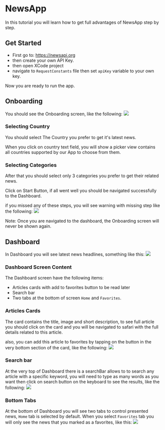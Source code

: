 # NewsApp

In this tutorial you will learn how to get full advantages of NewsApp step by step.

## Get Started

- First go to: https://newsapi.org
- then create your own API Key.
- then open XCode project
- navigate to `RequestConstants` file then set `apiKey` variable to your own key.

Now you are ready to run the app.

## Onboarding
You should see the Onboarding screen, like the following:
![](/DocumentationAssets/Onboarding.png)

### Selecting Country
You should select The Country you prefer to get it's latest news.

When you click on country text field, you will show a picker view contains all countries supported by our App to choose from them.

### Selecting Categories
After that you should select only 3 categories you prefer to get their related news.

Click on Start Button, if all went well you should be navigated successfully to the Dashboard.

if you missed any of these steps, you will see warning with missing step like the following:
![](/DocumentationAssets/OnboardingWarnings.png)

Note: Once you are navigated to the dashboard, the Onboarding screen will never be shown again.

## Dashboard
In Dashboard you will see latest news headlines, something like this:
![](/DocumentationAssets/Dashboard.png)

### Dashboard Screen Content
The Dashboard screen have the following items:
- Articles cards with add to favorites button to be read later
- Search bar
- Two tabs at the bottom of screen `Home` and `Favorites`.

### Articles Cards
The card contains the title, image and short description, to see full article you should click on the card and you will be navigated to safari with the full details related to this article.

also, you can add this article to favorites by tapping on the button in the very bottom section of the card, like the following:
![](/DocumentationAssets/DashboardFavorites.png)

### Search bar
At the very top of Dashboard there is a searchBar allows to to search any article with a specific keyword, you will need to type as many words as you want then click on search button on the keyboard to see the results, like the following:
![](/DocumentationAssets/DashboardSearch.png)

### Bottom Tabs
At the bottom of Dashboard you will see two tabs to control presented news, `Home` tab is selected by default.
When you select `Favorites` tab you will only see the news that you marked as a favorites, like this:
![](/DocumentationAssets/DashboardFavoritesTab.png)
